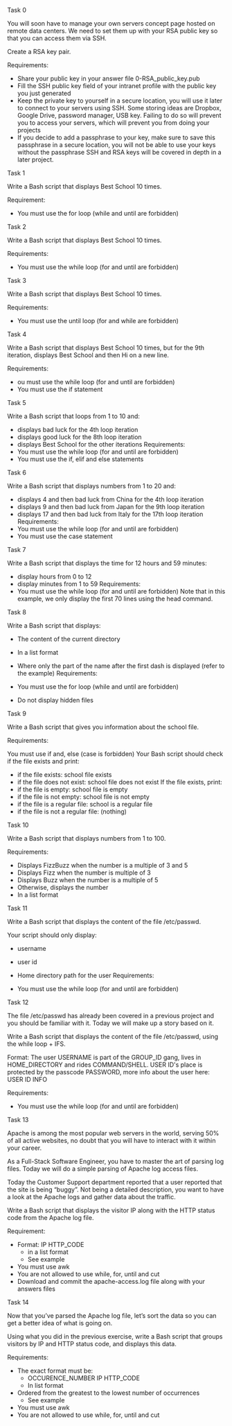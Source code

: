 Task 0

You will soon have to manage your own servers concept page hosted on remote data centers. We need to set them up with your RSA public key so that you can access them via SSH.

Create a RSA key pair.

Requirements:
* Share your public key in your answer file 0-RSA_public_key.pub
* Fill the SSH public key field of your intranet profile with the public key you just generated
* Keep the private key to yourself in a secure location, you will use it later to connect to your servers using SSH. Some storing ideas are Dropbox, Google Drive, password manager, USB key. Failing to do so will prevent you to access your servers, which will prevent you from doing your projects
* If you decide to add a passphrase to your key, make sure to save this passphrase in a secure location, you will not be able to use your keys without the passphrase
SSH and RSA keys will be covered in depth in a later project.

Task 1

Write a Bash script that displays Best School 10 times.

Requirement:
* You must use the for loop (while and until are forbidden)

Task 2

Write a Bash script that displays Best School 10 times.

Requirements:
* You must use the while loop (for and until are forbidden)

Task 3

Write a Bash script that displays Best School 10 times.

Requirements:
* You must use the until loop (for and while are forbidden)

Task 4

Write a Bash script that displays Best School 10 times, but for the 9th iteration, displays Best School and then Hi on a new line.

Requirements:
* ou must use the while loop (for and until are forbidden)
* You must use the if statement

Task 5

Write a Bash script that loops from 1 to 10 and:
* displays bad luck for the 4th loop iteration
* displays good luck for the 8th loop iteration
* displays Best School for the other iterations
Requirements:
* You must use the while loop (for and until are forbidden)
* You must use the if, elif and else statements

Task 6

Write a Bash script that displays numbers from 1 to 20 and:
* displays 4 and then bad luck from China for the 4th loop iteration
* displays 9 and then bad luck from Japan for the 9th loop iteration
* displays 17 and then bad luck from Italy for the 17th loop iteration
Requirements:
* You must use the while loop (for and until are forbidden)
* You must use the case statement

Task 7

Write a Bash script that displays the time for 12 hours and 59 minutes:

* display hours from 0 to 12
* display minutes from 1 to 59
Requirements:
* You must use the while loop (for and until are forbidden)
Note that in this example, we only display the first 70 lines using the head command.

Task 8

Write a Bash script that displays:

* The content of the current directory
* In a list format
* Where only the part of the name after the first dash is displayed (refer to the example)
Requirements:

* You must use the for loop (while and until are forbidden)
* Do not display hidden files

Task 9

Write a Bash script that gives you information about the school file.

Requirements:

You must use if and, else (case is forbidden)
Your Bash script should check if the file exists and print:
* if the file exists: school file exists
* if the file does not exist: school file does not exist
If the file exists, print:
* if the file is empty: school file is empty
* if the file is not empty: school file is not empty
* if the file is a regular file: school is a regular file
* if the file is not a regular file: (nothing)

Task 10

Write a Bash script that displays numbers from 1 to 100.

Requirements:

* Displays FizzBuzz when the number is a multiple of 3 and 5
* Displays Fizz when the number is multiple of 3
* Displays Buzz when the number is a multiple of 5
* Otherwise, displays the number
* In a list format

Task 11

Write a Bash script that displays the content of the file /etc/passwd.

Your script should only display:
* username
* user id
* Home directory path for the user
Requirements:

* You must use the while loop (for and until are forbidden)

Task 12

The file /etc/passwd has already been covered in a previous project and you should be familiar with it. Today we will make up a story based on it.

Write a Bash script that displays the content of the file /etc/passwd, using the while loop + IFS.

Format: The user USERNAME is part of the GROUP_ID gang, lives in HOME_DIRECTORY and rides COMMAND/SHELL. USER ID's place is protected by the passcode PASSWORD, more info about the user here: USER ID INFO

Requirements:

* You must use the while loop (for and until are forbidden)

Task 13

Apache is among the most popular web servers in the world, serving 50% of all active websites, no doubt that you will have to interact with it within your career.

As a Full-Stack Software Engineer, you have to master the art of parsing log files. Today we will do a simple parsing of Apache log access files.  

Today the Customer Support department reported that a user reported that the site is being “buggy”. Not being a detailed description, you want to have a look at the Apache logs and gather data about the traffic.  

Write a Bash script that displays the visitor IP along with the HTTP status code from the Apache log file.  

Requirement:

* Format: IP HTTP_CODE
  - in a list format
  - See example
* You must use awk
* You are not allowed to use while, for, until and cut
* Download and commit the apache-access.log file along with your answers files

Task 14

Now that you’ve parsed the Apache log file, let’s sort the data so you can get a better idea of what is going on.  

Using what you did in the previous exercise, write a Bash script that groups visitors by IP and HTTP status code, and displays this data.  

Requirements:

* The exact format must be:
  - OCCURENCE_NUMBER IP HTTP_CODE
  - In list format
* Ordered from the greatest to the lowest number of occurrences
  - See example
* You must use awk
* You are not allowed to use while, for, until and cut
